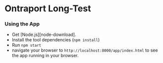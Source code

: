 # Ontraport Long-Test

### Using the App

- Get [Node.js][node-download].
- Install the tool dependencies (`npm install`)
- Run `npm start`
- navigate your browser to `http://localhost:8000/app/index.html` to see the app running in your browser.

